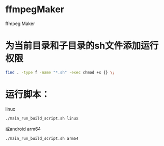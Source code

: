 # ffmpegMaker
ffmpeg Maker

# 为当前目录和子目录的sh文件添加运行权限
```bash
find . -type f -name "*.sh" -exec chmod +x {} \;
```

# 运行脚本：
linux
```bash
./main_run_build_script.sh linux
```
或android arm64
```bash
./main_run_build_script.sh arm64
```